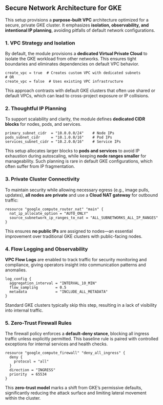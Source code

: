 ## Secure Network Architecture for GKE

This setup provisions a **purpose-built VPC** architecture optimized for a secure, private GKE cluster. It emphasizes **isolation, observability, and intentional IP planning**, avoiding pitfalls of default network configurations.

### 1. VPC Strategy and Isolation

By default, the module provisions a **dedicated Virtual Private Cloud** to isolate the GKE workload from other networks. This ensures tight boundaries and eliminates dependencies on default VPC behavior.

```hcl
create_vpc = true  # Creates custom VPC with dedicated subnets
# OR
create_vpc = false  # Uses existing VPC infrastructure
```

This approach contrasts with default GKE clusters that often use shared or default VPCs, which can lead to cross-project exposure or IP collisions.


### 2. Thoughtful IP Planning

To support scalability and clarity, the module defines **dedicated CIDR blocks** for nodes, pods, and services.

```hcl
primary_subnet_cidr  = "10.0.0.0/24"    # Node IPs
pods_subnet_cidr     = "10.1.0.0/16"    # Pod IPs
services_subnet_cidr = "10.2.0.0/16"    # Service IPs
```

This setup allocates larger blocks to **pods and services** to avoid IP exhaustion during autoscaling, while keeping **node ranges smaller** for manageability. Such planning is rare in default GKE configurations, which often suffer from IP fragmentation.


### 3. Private Cluster Connectivity

To maintain security while allowing necessary egress (e.g., image pulls, updates), **all nodes are private** and use a **Cloud NAT gateway** for outbound traffic:

```hcl
resource "google_compute_router_nat" "main" {
  nat_ip_allocate_option = "AUTO_ONLY"
  source_subnetwork_ip_ranges_to_nat = "ALL_SUBNETWORKS_ALL_IP_RANGES"
}
```

This ensures **no public IPs** are assigned to nodes—an essential improvement over traditional GKE clusters with public-facing nodes.


### 4. Flow Logging and Observability

**VPC Flow Logs** are enabled to track traffic for security monitoring and compliance, giving operators insight into communication patterns and anomalies.

```hcl
log_config {
  aggregation_interval = "INTERVAL_10_MIN"
  flow_sampling        = 0.5
  metadata             = "INCLUDE_ALL_METADATA"
}
```

Standard GKE clusters typically skip this step, resulting in a lack of visibility into internal traffic.


### 5. Zero-Trust Firewall Rules

The firewall policy enforces a **default-deny stance**, blocking all ingress traffic unless explicitly permitted. This baseline rule is paired with controlled exceptions for internal services and health checks.

```hcl
resource "google_compute_firewall" "deny_all_ingress" {
  deny {
    protocol = "all"
  }
  direction = "INGRESS"
  priority  = 65534
}
```

This **zero-trust model** marks a shift from GKE’s permissive defaults, significantly reducing the attack surface and limiting lateral movement within the cluster.
